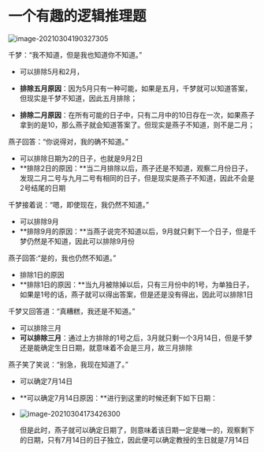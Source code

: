 # 一个有趣的逻辑推理题


![image-20210304190327305](https://gitee.com/ymyguang/picture/raw/master/img/image-20210304190327305.png)

千梦：“我不知道，但是我也知道你不知道。”

- 可以排除5月和2月，

- **排除五月原因**：因为5月只有一种可能，如果是五月，千梦就可以知道答案，但现实是千梦不知道，因此五月排除；
- **排除二月原因**：在所有可能的日子中，只有二月中的10日存在一次，如果燕子拿到的是10，那么燕子就会知道答案了。但现实是燕子不知道，则不是二月；

燕子回答：“你说得对，我的确不知道。”

- 可以排除日期为2的日子，也就是9月2日
- **排除2日的原因：**当二月排除以后，燕子还是不知道，观察二月份日子，发现二月二号与九月二号有相同的日子，但是现实是燕子不知道，因此不会是2号结尾的日期

千梦接着说：“嗯，即使现在，我仍然不知道。”

- 可以排除9月
- **排除9月的原因：**当燕子说完不知道以后，9月就只剩下一个日子，但是千梦仍然是不知道，因此可以排除9月份

燕子回答:“是的，我也仍然不知道。”

- 排除1日的原因
- **排除1日的原因：**当九月被除掉以后，只有三月份中的1号，为单独日子，如果是1号的话，燕子就可以得出答案，但是还是没有得出，因此可以排除1日

千梦又回答道：“真糟糕，我还是不知道。”

- 可以排除三月
- **可以排除三月**：通过上方排除的1号之后，3月就只剩一个3月14日，但是千梦还是能确定生日日期，就意味着不会是三月，故三月排除

燕子笑了笑说：“别急，我现在知道了。”

- 可以确定7月14日

- **可以确定7月14日原因：**进行到这里的时候还剩下如下日期：

- ![image-20210304173426300](https://gitee.com/ymyguang/picture/raw/master/img/image-20210304173426300.png)

  但是此时，燕子就可以确定日期了，则意味着该日期一定是唯一的，观察剩下的日期，只有7月14日的日子独立，因此便可以确定教授的生日就是7月14日

